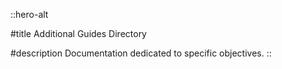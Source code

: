 ::hero-alt

#title
Additional Guides Directory

#description
Documentation dedicated to specific objectives.
::
